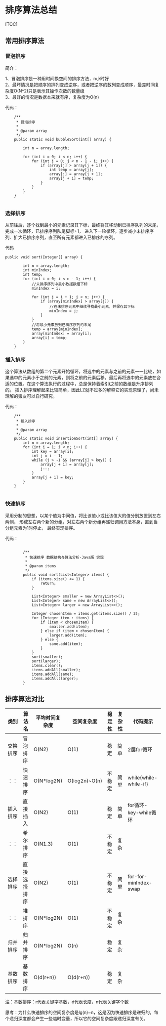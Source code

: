 # 排序算法总结
[TOC]
## 常用排序算法  



### 冒泡排序

简介：

1、冒泡排序是一种用时间换空间的排序方法，n小时好  
2、最坏情况是把顺序的排列变成逆序，或者把逆序的数列变成顺序，最差时间复杂度O(N^2)只是表示其操作次数的数量级  
3、最好的情况是数据本来就有序，复杂度为O(n)

代码：

```
    /**
     * 冒泡排序
     *
     * @param array
     */
    public static void bubbleSort(int[] array) {

        int n = array.length;

        for (int i = 0; i < n; i++) {
            for (int j = 0; j < n - 1 - i; j++) {
                if (array[j] > array[j + 1]) {
                    int temp = array[j];
                    array[j] = array[j + 1];
                    array[j + 1] = temp;
                }
            }
        }
    }
    
```  


###  选择排序

从前往后，逐个找到最小的元素记录其下标，最终将其移动到已排序队列的末尾，完成一次循环，已排序序列队尾脚标+1，
进入下一轮循环，逐步减小未排序序列、扩大已排序序列，直至所有元素都进入已排序的序列。

代码

```
public void sort(Integer[] array) {

        int n = array.length;
        int minIndex;
        int temp;
        for (int i = 0; i < n - 1; i++) {
            //未排序序列中最小数据数组下标
            minIndex = i;

            for (int j = i + 1; j < n; j++) {
                if (array[minIndex] > array[j]) {
                    //在未排序元素中继续寻找最小元素，并保存其下标
                    minIndex = j;
                }
            }
            //将最小元素放到已排序序列的末尾
            temp = array[minIndex];
            array[minIndex] = array[i];
            array[i] = temp;
        }
    }

```


###  插入排序
  
这个算法从数组的第二个元素开始循环，将选中的元素与之前的元素一一比较，如果选中的元素小于之前的元素，则将之前的元素后移，最后再将选中的元素放在合适的位置。在这个算法执行的过程中，总是保持着索引i之前的数组是升序排列的。
插入排序理解起来比较简单，因此LZ就不过多的解释它的实现原理了，尚未理解的猿友可以自行研究。

代码：

```
    /**
     * 插入排序
     *
     * @param array
     */
    public static void insertionSort(int[] array) {
        int n = array.length;
        for (int i = 1; i < n; i++) {
            int key = array[i];
            int j = i - 1;
            while (j > -1 && (array[j] > key)) {
                array[j + 1] = array[j];
                j--;
            }
            array[j + 1] = key;
        }
    }
    
```

### 快速排序
采用分制的思想，以某个值为中间值，将比该值小或比该值大的值分别放置到左右两侧，
形成左右两个新的分组，对左右两个新分组再递归调用方法本身，直到当分组元素为1时停止，
最终实现排序。

代码：

```$xslt

        /**
         * 快速排序 数据结构与算法分析-Java版 实现
         *
         * @param items
         */
        public void sort(List<Integer> items) {
            if (items.size() <= 1) {
                return;
            }

            List<Integer> smaller = new ArrayList<>();
            List<Integer> same = new ArrayList<>();
            List<Integer> larger = new ArrayList<>();

            Integer chosenItem = items.get(items.size() / 2);
            for (Integer item : items) {
                if (item < chosenItem) {
                    smaller.add(item);
                } else if (item > chosenItem) {
                    larger.add(item);
                } else {
                    same.add(item);
                }
            }
            sort(smaller);
            sort(larger);
            items.clear();
            items.addAll(smaller);
            items.addAll(same);
            items.addAll(larger);
        }
```






## 排序算法对比



类别     |算法名     | 平均时间复杂度 |空间复杂度    |稳定性   |复杂性 | 代码提示      
------- |----------|------------- |------------|--------|------|--------
交换排序 |冒泡排序   | O(N2) |O(1)|稳定|简单|2层for循环
：：     |快速排序   | O(N*log2N) |O(log2n)~O(n)|不稳定|简单|while{while-while-if}
插入排序 |直接插入   | O(N2) |O(1)|稳定|简单|for循环-key-while循环
：：    |希尔排序   |O(N1.3)|O(1)| 不稳定|复杂
选择排序 |直接选择排序| O(N2) |O(1)|不稳定|简单|for-for-minIndex-swap
：：    |堆排序     | O(N*log2N) |O(1)|不稳定|复杂
归并排序 |归并排序   |  O(N*log2N)|O(n)| 稳定| 复杂
基数排序 |基数排序   |  O(d(r+n))|O(d(r+n))| 稳定| 复杂


注：基数排序：r代表关键字基数，d代表长度，n代表关键字个数

思考：为什么快速排序的空间复杂度是lg(n)~n，这是因为快速排序是递归的，每个递归深度都会产生一些临时变量，所以它的空间复杂度跟递归深度有关。

